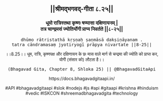 <center><h2>||श्रीमद्‍भगवद्‍-गीता ८.२५||</h2>
<h3>धूमो रात्रिस्तथा कृष्णः षण्मासा दक्षिणायनम् |<br/>तत्र चान्द्रमसं ज्योतिर्योगी प्राप्य निवर्तते ||८-२५||</h3>
<pre>dhūmo rātristathā kṛṣṇaḥ ṣaṇmāsā dakṣiṇāyanam .<br/>tatra cāndramasaṃ jyotiryogī prāpya nivartate ||8-25||</pre>
<p>।।8.25।। धूम, रात्रि, कृष्णपक्ष और दक्षिणायन के छः मास वाले मार्ग से चन्द्रमा की ज्योति को प्राप्त कर, योगी (संसार को) लौटता है।।</p>
<pre>(Bhagavad Gita, Chapter 8, Shloka 25) || @BhagavadGitaApi</pre><p>https://docs.bhagavadgitaapi.in/</p><p>#API #bhagavadgitaapi #slok #nodejs #js #api #gitaapi #krishna #hinduism #vedic #ISKCON #shreemadbhagavadgita #technology</p></center>